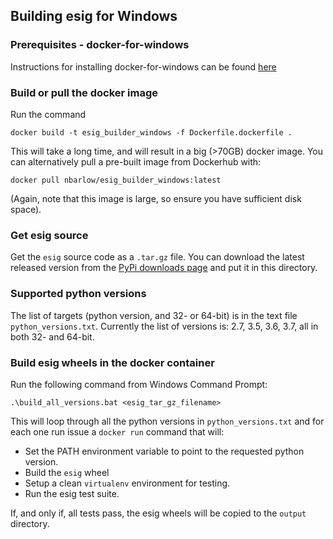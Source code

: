 ## Building esig for Windows

### Prerequisites - docker-for-windows

Instructions for installing docker-for-windows can be found [here](https://www.docker.com/docker-windows)

### Build or pull the docker image

Run the command
```
docker build -t esig_builder_windows -f Dockerfile.dockerfile .
```
This will take a long time, and will result in a big (>70GB) docker image.  You can alternatively pull a pre-built image from Dockerhub with:
```
docker pull nbarlow/esig_builder_windows:latest
```
(Again, note that this image is large, so ensure you have sufficient disk space).  

### Get esig source

Get the ```esig``` source code as a ```.tar.gz``` file.  You can download
the latest released version from the [PyPi downloads page](https://pypi.org/project/esig/#files)
and put it in this directory.

### Supported python versions

The list of targets (python version, and 32- or 64-bit) is in the text file ```python_versions.txt```.
Currently the list of versions is: 2.7, 3.5, 3.6, 3.7, all in both 32- and 64-bit.

### Build esig wheels in the docker container

Run the following command from Windows Command Prompt:

```
.\build_all_versions.bat <esig_tar_gz_filename>
```
This will loop through all the python versions in ```python_versions.txt``` and for each one run issue a ```docker run``` command that will:
* Set the PATH environment variable to point to the requested python version.
* Build the ```esig``` wheel
* Setup a clean ```virtualenv``` environment for testing.
* Run the esig test suite.

If, and only if, all tests pass, the esig wheels will be copied to the ```output``` directory.
